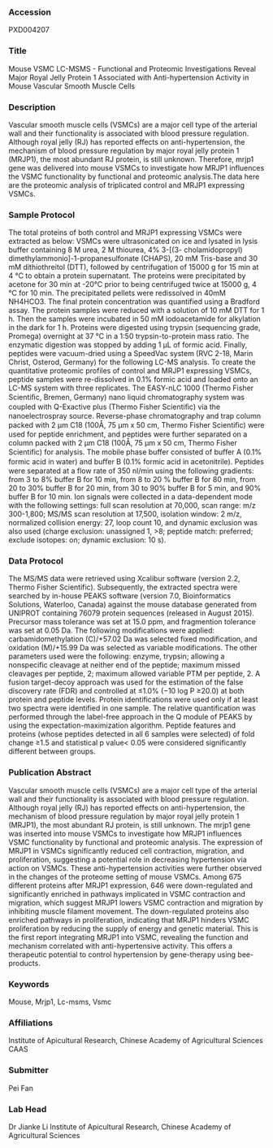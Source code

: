 ### Accession
PXD004207

### Title
Mouse VSMC LC-MSMS -  Functional and Proteomic Investigations Reveal Major Royal Jelly Protein 1 Associated with Anti-hypertension Activity in Mouse Vascular Smooth Muscle Cells

### Description
Vascular smooth muscle cells (VSMCs) are a major cell type of the arterial wall and their functionality is associated with blood pressure regulation. Although royal jelly (RJ) has reported effects on anti-hypertension, the mechanism of blood pressure regulation by major royal jelly protein 1 (MRJP1), the most abundant RJ protein, is still unknown. Therefore, mrjp1 gene was delivered into mouse VSMCs to investigate how MRJP1 influences the VSMC functionality by functional and proteomic analysis.The data here are the proteomic analysis of triplicated control and MRJP1 expressing VSMCs.

### Sample Protocol
The total proteins of both control and MRJP1 expressing VSMCs were extracted as below: VSMCs were ultrasonicated on ice and lysated in lysis buffer containing 8 M urea, 2 M thiourea, 4%  3-[(3- cholamidopropyl) dimethylammonio]-1-propanesulfonate (CHAPS), 20 mM Tris-base and 30 mM dithiothreitol (DTT), followed by centrifugation of 15000 g for 15 min at 4 °C to obtain a protein supernatant. The proteins were precipitated by acetone for 30 min at -20°C prior to being centrifuged twice at 15000 g, 4 °C for 10 min. The precipitated pellets were redissolved in 40mM NH4HCO3. The final protein concentration was quantified using a Bradford assay. The protein samples were reduced with a solution of 10 mM DTT for 1 h. Then the samples were incubated in 50 mM iodoacetamide for alkylation in the dark for 1 h. Proteins were digested using trypsin (sequencing grade, Promega) overnight at 37 °C in a 1:50 trypsin-to-protein mass ratio. The enzymatic digestion was stopped by adding 1 μL of formic acid. Finally, peptides were vacuum-dried using a SpeedVac system (RVC 2-18, Marin Christ, Osterod, Germany) for the following LC-MS analysis. To create the quantitative proteomic profiles of control and MRJP1 expressing VSMCs, peptide samples were re-dissolved in 0.1% formic acid and loaded onto an LC-MS system with three replicates. The EASY-nLC 1000 (Thermo Fisher Scientiﬁc, Bremen, Germany) nano liquid chromatography system was coupled with Q-Exactive plus (Thermo Fisher Scientiﬁc) via the nanoelectrospray source. Reverse-phase chromatography and trap column packed with 2 µm C18 (100Å, 75 µm x 50 cm, Thermo Fisher Scientiﬁc) were used for peptide enrichment, and peptides were further separated on a column packed with 2 μm C18 (100Å, 75 μm x 50 cm, Thermo Fisher Scientific) for analysis. The mobile phase buffer consisted of buﬀer A (0.1% formic acid in water) and buﬀer B (0.1% formic acid in acetonitrile). Peptides were separated at a flow rate of 350 nl/min using the following gradients: from 3 to 8% buffer B for 10 min, from 8 to 20 % buffer B for 80 min, from 20 to 30% buffer B for 20 min, from 30 to 90% buffer B for 5 min, and 90% buffer B for 10 min. Ion signals were collected in a data-dependent mode with the following settings: full scan resolution at 70,000, scan range: m/z 300-1,800; MS/MS scan resolution at 17,500, isolation window: 2 m/z, normalized collision energy: 27, loop count 10, and dynamic exclusion was also used (charge exclusion: unassigned 1, >8; peptide match: preferred; exclude isotopes: on; dynamic exclusion: 10 s).

### Data Protocol
The MS/MS data were retrieved using Xcalibur software (version 2.2, Thermo Fisher Scientific). Subsequently, the extracted spectra were searched by in-house PEAKS software (version 7.0, Bioinformatics Solutions, Waterloo, Canada) against the mouse database generated from UNIPROT containing 76079 protein sequences (released in August 2015). Precursor mass tolerance was set at 15.0 ppm, and fragmention tolerance was set at 0.05 Da. The following modifications were applied: carbamidomethylation (C)/+57.02 Da was selected fixed modification, and oxidation (M)/+15.99 Da was selected as variable modifications. The other parameters used were the following: enzyme, trypsin; allowing a nonspecific cleavage at neither end of the peptide; maximum missed cleavages per peptide, 2; maximum allowed variable PTM per peptide, 2. A fusion target-decoy approach was used for the estimation of the false discovery rate (FDR) and controlled at ≤1.0% (−10 log P ≥20.0) at both protein and peptide levels.  Protein identifications were used only if at least two spectra were identified in one sample. The relative quantification was performed through the label-free approach in the Q module of PEAKS by using the expectation-maximization algorithm. Peptide features and proteins (whose peptides detected in all 6 samples were selected) of fold change ≥1.5 and statistical p value< 0.05 were considered significantly different between groups.

### Publication Abstract
Vascular smooth muscle cells (VSMCs) are a major cell type of the arterial wall and their functionality is associated with blood pressure regulation. Although royal jelly (RJ) has reported effects on anti-hypertension, the mechanism of blood pressure regulation by major royal jelly protein 1 (MRJP1), the most abundant RJ protein, is still unknown. The mrjp1 gene was inserted into mouse VSMCs to investigate how MRJP1 influences VSMC functionality by functional and proteomic analysis. The expression of MRJP1 in VSMCs significantly reduced cell contraction, migration, and proliferation, suggesting a potential role in decreasing hypertension via action on VSMCs. These anti-hypertension activities were further observed in the changes of the proteome setting of mouse VSMCs. Among 675 different proteins after MRJP1 expression, 646 were down-regulated and significantly enriched in pathways implicated in VSMC contraction and migration, which suggest MRJP1 lowers VSMC contraction and migration by inhibiting muscle filament movement. The down-regulated proteins also enriched pathways in proliferation, indicating that MRJP1 hinders VSMC proliferation by reducing the supply of energy and genetic material. This is the first report integrating MRJP1 into VSMC, revealing the function and mechanism correlated with anti-hypertensive activity. This offers a therapeutic potential to control hypertension by gene-therapy using bee-products.

### Keywords
Mouse, Mrjp1, Lc-msms, Vsmc

### Affiliations
Institute of Apicultural Research, Chinese Academy of Agricultural Sciences
CAAS

### Submitter
Pei Fan

### Lab Head
Dr Jianke Li
Institute of Apicultural Research, Chinese Academy of Agricultural Sciences


